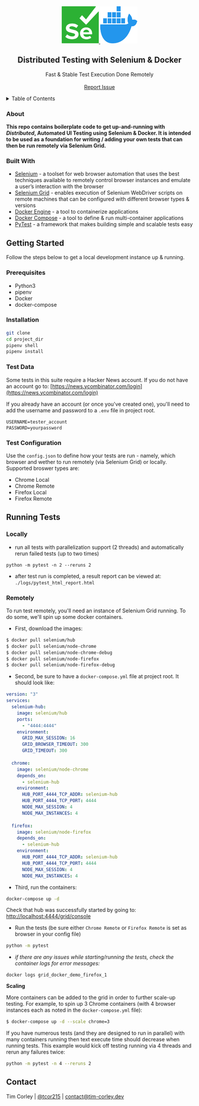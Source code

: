 <!-- PROJECT HEADER -->
<br />
<div>
<p align="center">
  <a href="https://www.selenium.dev/">
    <img src="/img/selenium.svg" alt="Selenium Logo" width="100" height="100">
  </a>
  <a href="https://www.docker.com/">
    <img src="/img/docker.svg" alt="Docker Logo" width="100" height="100">
  </a>
</p>
<h2 align="center">Distributed Testing with Selenium & Docker</h2>
<p align="center">
Fast & Stable Test Execution Done Remotely
    <br />
    <br />
    <a href="https://github.com/tim-corley/selenium-docker/issues">Report Issue</a>
</p>
</div>

<!-- TABLE OF CONTENTS -->
<details>
  <summary>Table of Contents</summary>
  <ol>
    <li>
      <a href="#about">About</a>
      <ul>
        <li><a href="#built-with">Built With</a></li>
      </ul>
    </li>
    <li>
      <a href="#getting-started">Getting Started</a>
      <ul>
        <li><a href="#prerequisites">Prerequisites</a></li>
        <li><a href="#installation">Installation</a></li>
        <li><a href="#test-configuration">Test Configuration</a></li>
      </ul>
    </li>
        <li>
      <a href="#running-tests">Running Tests</a>
      <ul>
        <li><a href="#locally">Locally</a></li>
        <li><a href="#remotely">Remotely</a></li>
      </ul>
    </li>
    <li><a href="#contact">Contact</a></li>
  </ol>
</details>

<!-- ABOUT THE PROJECT -->
### About

**This repo contains boilerplate code to get up-and-running with *Distributed*, Automated UI Testing using Selenium & Docker. It is intended to be used as a foundation for writing / adding your own tests that can then be run remotely via Selenium Grid.**

### Built With

* [Selenium](https://www.selenium.dev/) - a toolset for web browser automation that uses the best techniques available to remotely control browser instances and emulate a user’s interaction with the browser
* [Selenium Grid](https://www.selenium.dev/documentation/en/grid/) - enables execution of Selenium WebDriver scripts on remote machines that can be configured with different browser types & versions
* [Docker Engine](https://docs.docker.com/engine/) - a tool to containerize applications
* [Docker Compose](https://docs.docker.com/compose/) - a tool to define & run multi-container applications
* [PyTest](https://docs.pytest.org/en/stable/) - a framework that makes building simple and scalable tests easy

<!-- GETTING STARTED -->
## Getting Started

Follow the steps below to get a local development instance up & running.

### Prerequisites

 - Python3
 - pipenv
 - Docker
 - docker-compose

### Installation

```bash
git clone
cd project_dir
pipenv shell
pipenv install
```

### Test Data

Some tests in this suite require a Hacker News account. If you do not have an account go to: [https://news.ycombinator.com/login](https://news.ycombinator.com/login)

If you already have an account (or once you've created one), you'll need to add the username and password to a `.env` file in project root.

```
USERNAME=tester_account
PASSWORD=yourpassword
```

### Test Configuration

Use the `config.json` to define how your tests are run - namely, which browser and wether to run remotely (via Selenium Grid) or locally. Supported broswer types are:
 - Chrome Local
 - Chrome Remote
 - Firefox Local
 - Firefox Remote


## Running Tests

### Locally

 - run all tests with parallelization support (2 threads) and automatically rerun failed tests (up to two times)
```
python -m pytest -n 2 --reruns 2
```

 - after test run is completed, a result report can be viewed at: `./logs/pytest_html_report.html`

### Remotely

To run test remotely, you'll need an instance of Selenium Grid running. To do some, we'll spin up some docker containers. 

 - First, download the images:
```bash 
$ docker pull selenium/hub
$ docker pull selenium/node-chrome
$ docker pull selenium/node-chrome-debug
$ docker pull selenium/node-firefox
$ docker pull selenium/node-firefox-debug
```

 - Second, be sure to have a `docker-compose.yml` file at project root. It should look like:
```yaml
version: "3"
services:
  selenium-hub:
    image: selenium/hub
    ports:
      - "4444:4444"
    environment:
      GRID_MAX_SESSION: 16
      GRID_BROWSER_TIMEOUT: 300
      GRID_TIMEOUT: 300

  chrome:
    image: selenium/node-chrome
    depends_on:
      - selenium-hub
    environment:
      HUB_PORT_4444_TCP_ADDR: selenium-hub
      HUB_PORT_4444_TCP_PORT: 4444
      NODE_MAX_SESSION: 4
      NODE_MAX_INSTANCES: 4

  firefox:
    image: selenium/node-firefox
    depends_on:
      - selenium-hub
    environment:
      HUB_PORT_4444_TCP_ADDR: selenium-hub
      HUB_PORT_4444_TCP_PORT: 4444
      NODE_MAX_SESSION: 4
      NODE_MAX_INSTANCES: 4
```

 - Third, run the containers: 
```bash
docker-compose up -d
```
   
Check that hub was successfully started by going to: [http://localhost:4444/grid/console](http://localhost:4444/grid/console)

 - Run the tests (be sure either `Chrome Remote` or `Firefox Remote` is set as browser in your config file)
```bash
python -m pytest
```

 - *if there are any issues while starting/running the tests, check the container logs for error messages:*
```
docker logs grid_docker_demo_firefox_1
```

**Scaling**

More containers can be added to the grid in order to further scale-up testing. For example, to spin up 3 Chrome containers (with 4 browser instances each as noted in the `docker-compose.yml` file):

```bash
$ docker-compose up -d --scale chrome=3
```

If you have numerous tests (and they are designed to run in parallel) with many containers running then text execute time should decrease when running tests. This example would kick off testing running via 4 threads and rerun any failures twice:
```bash
python -m pytest -n 4 --reruns 2
```

<!-- CONTACT -->
## Contact

Tim Corley | [@tcor215](https://twitter.com/tcor215) | contact@tim-corley.dev

[selenium-logo]: img/selenium.svg
[docker-logo]: img/docker.svg